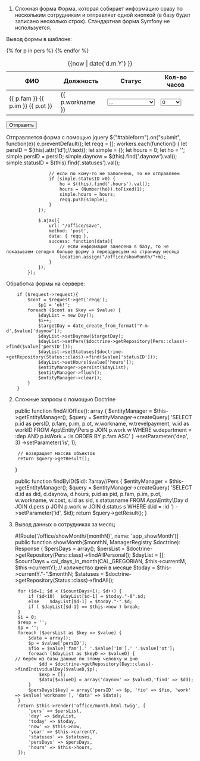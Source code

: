 1. Сложная форма
   Форма, которая собирает информацию сразу по нескольким сотрудникам и отправляет одной кнопкой (в базу будет записано несколько строк). Стандартная форма Symfony не используется.

Вывод формы в шаблоне:   
<form method="post" id="tableform" class="ajax_form" action="" enctype="multipart/form-data">
<table> 
<caption>{{now | date('d.m.Y') }}</caption>
	<thead>
	<tr class="thead2"><th>ФИО</th><th>Должность</th><th>Статус</th><th>Кол-во часов</th></tr>
	</thead>
	<tbody>
	{% for p in pers %}
		<tr class="perstr" id="{{ p.persID }}"><td> {{ p.fam }} {{ p.im }} {{ p.ot }}</td>
			<td>{{ p.workname }}</td>	
			<td><select name="statusID" class="statuses"><option value="-1" selected>...</option>
				{% for s in statuses %}<option value="{{ s.id }}">{{ s.statusname }}</option>{% endfor %}</select></td>
			<td><select name="hours" class="hours">
				{% for h in hours %}<option value="{{ h }}">{{ h }}</option>{% endfor %}<option value="0" selected>0</option>
			</select></td>
			<input type="hidden" name="daynow" class="daynow" value="{{ now | date('Y-m-d') }}"></input>
		</tr>
	{% endfor %}
	</tbody>
</table>
<button type="submit">Отправить</button>
</form>

Отправляется форма с помощью jquery
			$("#tableform").on("submit", function(e){
				e.preventDefault();
				let reqq = [];
				workers.each(function() {
					let persID = $(this).attr('id');//.text();
					let simple = {};
					let hours = 0;
					let ho = '';
					simple.persID = persID;
					simple.daynow = $(this).find('.daynow').val();
					simple.statusID = $(this).find('.statuses').val();
					
					// если по кому-то не заполнено, то не отправляем
					if (simple.statusID >0) { 
						ho = $(this).find('.hours').val();
						hours = (Number(ho)).toFixed(1);
						simple.hours = hours;
						reqq.push(simple);
					}
				});
				
				$.ajax({
					url: "/office/save",
					method: 'post',
					data: { reqq },
					success: function(data){
						// если информация занесена в базу, то не показываем сегодня больше форму а переадресуем на страницу месяца
						location.assign("/office/showMonth/"+m);
					}
				});
			});

 Обработка формы на сервере:
 
		if ($request->request){
			$cont = $request->get('reqq');
				$p1 = 'ok!';
			foreach ($cont as $key => $value) {
				$dayList = new Day();
				$i++;
				$targetDay = date_create_from_format('Y-m-d',$value['daynow']); 
				$dayList->setDaynow($targetDay);
				$dayList->setPers($doctrine->getRepository(Pers::class)->find($value['persID']));
				$dayList->setStatuses($doctrine->getRepository(Status::class)->find($value['statusID']));
				$dayList->setHours($value['hours']);
				$entityManager->persist($dayList);
				$entityManager->flush();
				$entityManager->clear();
			}
		}
  
2. Сложные запросы с помощью Doctrine

	public function findAllOffice(): array
    {
        $entityManager = $this->getEntityManager();
        $query = $entityManager->createQuery(
            'SELECT p.id as persID, p.fam, p.im, p.ot, w.workname, w.trevelpayment, w.id as workID
            FROM App\Entity\Pers p
			      JOIN p.work w 
			      WHERE w.department = :dep
			      AND p.isWork = :is
            ORDER BY p.fam ASC'
        ) 
		    ->setParameter('dep', 3)
		    ->setParameter('is', 1); 
		
        // возвращает массив объектов 
        return $query->getResult();
    }
 
    public function findByID($id): ?array//Pers
    {
        $entityManager = $this->getEntityManager();
        $query = $entityManager->createQuery(
            'SELECT d.id as did, d.daynow, d.hours, p.id as pid, p.fam, p.im, p.ot, w.workname, w.cost, s.id as sid, s.statusname
            FROM App\Entity\Day d
			      JOIN d.pers p
			      JOIN p.work w
			      JOIN d.status s
			      WHERE d.id = :id ')
        ->setParameter('id', $id);
		    return $query->getResult();
    }
	
3. Вывод данных о сотрудниках за месяц
    
	 #[Route('/office/showMonth/{monthN}', name: 'app_showMonth')]	
	public function showMonth($monthN, ManagerRegistry $doctrine): Response	
    {
		$persDays = array();
    $persList = $doctrine->getRepository(Pers::class)->findAllPersonal();
		$dayList = [];	
		$countDays = cal_days_in_month(CAL_GREGORIAN, $this->currentM, $this->currentY); // количество дней в месяце
		$today = $this->currentY."-".$monthN;
		$statuses = $doctrine->getRepository(Status::class)->findAll();
		
		for ($d=1; $d < ($countDays+1); $d++) {
			if ($d<10)	$dayList[$d-1] = $today."-0".$d;
			else	$dayList[$d-1] = $today."-".$d;
			if ( $dayList[$d-1] == $this->now ) break;
		}
		$i = 0;
		$resp = '';
		$p = '';
		foreach ($persList as $key => $value) {
			$data = array();
			$p = $value['persID'];
			$fio = $value['fam'].' '.$value['im'].' '.$value['ot'];		 
			foreach ($dayList as $keyD => $valueD) {
       // берём из базы данные по этому человку и дню
				$dd = $doctrine->getRepository(Day::class)->findIndividualDay($valueD,$p);
				$exp = [];
				$data[$valueD] = array('daynow' => $valueD,'find' => $dd);
			}
			$persDays[$key] = array('persID' => $p, 'fio' => $fio, 'work' => $value['workname'], 'data' => $data);
		}
        return $this->render('office/month.html.twig', [
			'pers' => $persList, 
			'day' => $dayList, 
			'today' => $today,
			'now' => $this->now,
			'year' => $this->currentY,
			'statuses' => $statuses, 
			'persDays' => $persDays,
			'hours' => $this->hours,
        ]);
